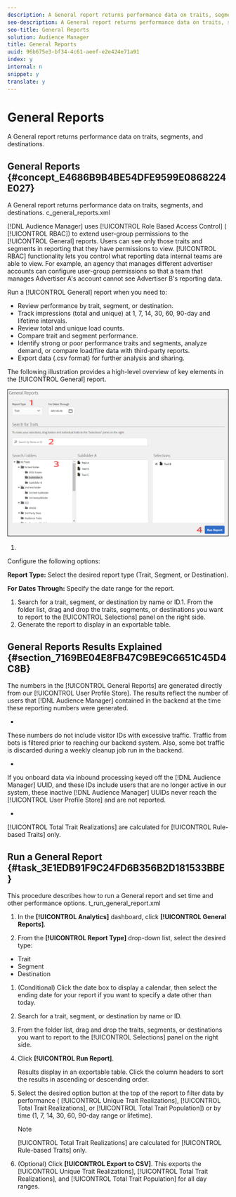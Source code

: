 ```yaml
---
description: A General report returns performance data on traits, segments, and destinations.
seo-description: A General report returns performance data on traits, segments, and destinations.
seo-title: General Reports
solution: Audience Manager
title: General Reports
uuid: 96b675e3-bf34-4c61-aeef-e2e424e71a91
index: y
internal: n
snippet: y
translate: y
---
```


# General Reports

A General report returns performance data on traits, segments, and destinations.

## General Reports {#concept_E4686B9B4BE54DFE9599E0868224E027}

A 
<wintitle>
  General
</wintitle> report returns performance data on traits, segments, and destinations. 
<draft-comment otherprops="merge">
  c_general_reports.xml 
</draft-comment>



[!DNL Audience Manager] uses [!UICONTROL Role Based Access Control] ( [!UICONTROL RBAC]) to extend user-group permissions to the [!UICONTROL General] reports. Users can see only those traits and segments in reporting that they have permissions to view. [!UICONTROL RBAC] functionality lets you control what reporting data internal teams are able to view. For example, an agency that manages different advertiser accounts can configure user-group permissions so that a team that manages Advertiser A's account cannot see Advertiser B's reporting data. 


Run a [!UICONTROL General] report when you need to: 
* Review performance by trait, segment, or destination.
* Track impressions (total and unique) at 1, 7, 14, 30, 60, 90-day and lifetime intervals.
* Review total and unique load counts.
* Compare trait and segment performance.
* Identify strong or poor performance traits and segments, analyze demand, or compare load/fire data with third-party reports.
* Export data (.csv format) for further analysis and sharing.





The following illustration provides a high-level overview of key elements in the [!UICONTROL General] report. 


![](assets/general_reports_border.jpg) 



1. 

   Configure the following options: 


   **Report Type:** Select the desired report type (Trait, Segment, or Destination). 


   **For Dates Through:** Specify the date range for the report. 

1. Search for a trait, segment, or destination by name or ID.1. From the folder list, drag and drop the traits, segments, or destinations you want to report to the [!UICONTROL Selections] panel on the right side.
1. Generate the report to display in an exportable table.



## General Reports Results Explained {#section_7169BE04E8FB47C9BE9C6651C45D4C8B}



The numbers in the [!UICONTROL General Reports] are generated directly from our [!UICONTROL User Profile Store]. The results reflect the number of users that [!DNL Audience Manager] contained in the backend at the time these reporting numbers were generated. 



* 

  These numbers do not include visitor IDs with excessive traffic. Traffic from bots is filtered prior to reaching our backend system. Also, some bot traffic is discarded during a weekly cleanup job run in the backend. 

* 

  If you onboard data via inbound processing keyed off the [!DNL Audience Manager] UUID, and these IDs include users that are no longer active in our system, these inactive [!DNL Audience Manager] UUIDs never reach the [!UICONTROL User Profile Store] and are not reported. 

* 

[!UICONTROL Total Trait Realizations] are calculated for [!UICONTROL Rule-based Traits] only. 




## Run a General Report {#task_3E1EDB91F9C24FD6B356B2D181533BBE}

This procedure describes how to run a 
<wintitle>
  General
</wintitle> report and set time and other performance options. 
<draft-comment otherprops="merge">
  t_run_general_report.xml 
</draft-comment>


1. In the **[!UICONTROL Analytics]** dashboard, click **[!UICONTROL General Reports]**.

1. From the **[!UICONTROL Report Type]** drop-down list, select the desired type:


* Trait
* Segment
* Destination


1. (Conditional) Click the date box to display a calendar, then select the ending date for your report if you want to specify a date other than today.
1. Search for a trait, segment, or destination by name or ID.
1. From the folder list, drag and drop the traits, segments, or destinations you want to report to the [!UICONTROL Selections] panel on the right side.
1. Click **[!UICONTROL Run Report]**.



   Results display in an exportable table. Click the column headers to sort the results in ascending or descending order. 
1. Select the desired option button at the top of the report to filter data by performance ( [!UICONTROL Unique Trait Realizations], [!UICONTROL Total Trait Realizations], or [!UICONTROL Total Trait Population]) or by time (1, 7, 14, 30, 60, 90-day range or lifetime).




   >[!NOTE]
   >
   >[!UICONTROL Total Trait Realizations] are calculated for [!UICONTROL Rule-based Traits] only. 

1. (Optional) Click **[!UICONTROL Export to CSV]**. This exports the [!UICONTROL Unique Trait Realizations], [!UICONTROL Total Trait Realizations], and [!UICONTROL Total Trait Population] for all day ranges.

